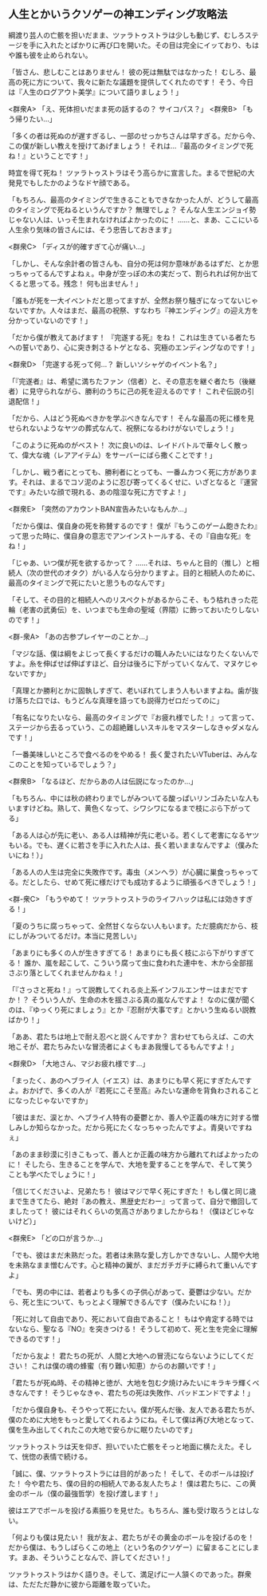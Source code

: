 ## 人生とかいうクソゲーの神エンディング攻略法

綱渡り芸人の亡骸を担いだまま、ツァラトゥストラは少しも動じず、むしろステージを手に入れたとばかりに再び口を開いた。その目は完全にイッており、もはや誰も彼を止められない。

「皆さん、悲しむことはありません！ 彼の死は無駄ではなかった！ むしろ、最高の死に方について、我々に新たな議題を提供してくれたのです！ そう、今日は『人生のログアウト美学』について語りましょう！」

<群衆A> 「え、死体担いだまま死の話するの？ サイコパス？」
<群衆B> 「もう帰りたい…」

「多くの者は死ぬのが遅すぎるし、一部のせっかちさんは早すぎる。だから今、この僕が新しい教えを授けてあげましょう！ それは…『最高のタイミングで死ね！』ということです！」

時宜を得て死ね！ ツァラトゥストラはそう高らかに宣言した。まるで世紀の大発見でもしたかのようなドヤ顔である。

「もちろん、最高のタイミングで生きることもできなかった人が、どうして最高のタイミングで死ねるというんですか？ 無理でしょ？ そんな人生エンジョイ勢じゃない人は、いっそ生まれなければよかったのに！ ……と、まあ、ここにいる人生余り気味の皆さんには、そう忠告しておきます」

<群衆C> 「ディスが的確すぎて心が痛い…」

「しかし、そんな余計者の皆さんも、自分の死は何か意味があるはずだ、とか思っちゃってるんですよねぇ。中身が空っぽの木の実だって、割られれば何か出てくると思ってる。残念！ 何も出ません！」

「誰もが死を一大イベントだと思ってますが、全然お祭り騒ぎになってないじゃないですか。人々はまだ、最高の祝祭、すなわち『神エンディング』の迎え方を分かっていないのです！」

「だから僕が教えてあげます！ 『完遂する死』をね！ これは生きている者たちへの誓いであり、心に突き刺さるトゲとなる、究極のエンディングなのです！」

<群衆D> 「完遂する死って何…？ 新しいソシャゲのイベント名？」

「『完遂者』は、希望に満ちたファン（信者）と、その意志を継ぐ者たち（後継者）に見守られながら、勝利のうちに己の死を迎えるのです！ これぞ伝説の引退配信！」

「だから、人はどう死ぬべきかを学ぶべきなんです！ そんな最高の死に様を見せられないようなヤツの葬式なんて、祝祭になるわけがないでしょう！」

「このように死ぬのがベスト！ 次に良いのは、レイドバトルで華々しく散って、偉大な魂（レアアイテム）をサーバーにばら撒くことです！」

「しかし、戦う者にとっても、勝利者にとっても、一番ムカつく死に方があります。それは、まるでコソ泥のように忍び寄ってくるくせに、いざとなると『運営です』みたいな顔で現れる、あの陰湿な死に方ですよ！」

<群衆E> 「突然のアカウントBAN宣告みたいなもんか…」

「だから僕は、僕自身の死を称賛するのです！ 僕が『もうこのゲーム飽きたわ』って思った時に、僕自身の意志でアンインストールする、その『自由な死』をね！」

「じゃあ、いつ僕が死を欲するかって？ ……それは、ちゃんと目的（推し）と相続人（次の世代のオタク）がいる人なら分かりますよ。目的と相続人のために、最高のタイミングで死にたいと思うものなんです」

「そして、その目的と相続人へのリスペクトがあるからこそ、もう枯れきった花輪（老害の武勇伝）を、いつまでも生命の聖域（界隈）に飾っておいたりしないのです！」

<群-衆A> 「あの古参プレイヤーのことか…」

「マジな話、僕は綱をよじって長くするだけの職人みたいにはなりたくないんですよ。糸を伸ばせば伸ばすほど、自分は後ろに下がっていくなんて、マヌケじゃないですか」

「真理とか勝利とかに固執しすぎて、老いぼれてしまう人もいますよね。歯が抜け落ちた口では、もうどんな真理を語っても説得力ゼロだってのに」

「有名になりたいなら、最高のタイミングで『お疲れ様でした！』って言って、ステージから去るっていう、この超絶難しいスキルをマスターしなきゃダメなんです！」

「一番美味しいところで食べるのをやめる！ 長く愛されたいVTuberは、みんなこのことを知っているでしょう？」

<群衆B> 「なるほど、だからあの人は伝説になったのか…」

「もちろん、中には秋の終わりまでしがみついてる酸っぱいリンゴみたいな人もいますけどね。熟して、黄色くなって、シワシワになるまで枝にぶら下がってる」

「ある人は心が先に老い、ある人は精神が先に老いる。若くして老害になるヤツもいる。でも、遅くに若さを手に入れた人は、長く若いままなんですよ（僕みたいにね！）」

「ある人の人生は完全に失敗作です。毒虫（メンヘラ）が心臓に巣食っちゃってる。だとしたら、せめて死に様だけでも成功するように頑張るべきでしょう！」

<群-衆C> 「もうやめて！ ツァラトゥストラのライフハックは私には効きすぎる！」

「夏のうちに腐っちゃって、全然甘くならない人もいます。ただ臆病だから、枝にしがみついてるだけ。本当に見苦しい」

「あまりにも多くの人が生きすぎてる！ あまりにも長く枝にぶら下がりすぎてる！ 誰か、嵐を起こして、こういう腐って虫に食われた連中を、木から全部揺さぶり落としてくれませんかねぇ！」

「『さっさと死ね！』って説教してくれる炎上系インフルエンサーはまだですか！？ そういう人が、生命の木を揺さぶる真の嵐なんですよ！ なのに僕が聞くのは、『ゆっくり死にましょう』とか『忍耐が大事です』とかいう生ぬるい説教ばかり！」

「ああ、君たちは地上で耐え忍べと説くんですか？ 言わせてもらえば、この大地こそが、君たちみたいな冒涜者によくもまあ我慢してるもんですよ！」

<群衆D> 「大地さん、マジお疲れ様です…」

「まったく、あのヘブライ人（イエス）は、あまりにも早く死にすぎたんですよ。おかげで、多くの人が『若死にこそ至高』みたいな運命を背負わされることになったじゃないですか」

「彼はまだ、涙とか、ヘブライ人特有の憂鬱とか、善人や正義の味方に対する憎しみしか知らなかった。だから死にたくなっちゃったんですよ。青臭いですねぇ」

「あのまま砂漠に引きこもって、善人とか正義の味方から離れてればよかったのに！ そしたら、生きることを学んで、大地を愛することを学んで、そして笑うことも学べたでしょうに！」

「信じてくださいよ、兄弟たち！ 彼はマジで早く死にすぎた！ もし僕と同じ歳まで生きてたら、絶対『あの教え、黒歴史だわー』って言って、自分で撤回してましたって！ 彼にはそれくらいの気高さがありましたからね！（僕ほどじゃないけど）」

<群衆E> 「どの口が言うか…」

「でも、彼はまだ未熟だった。若者は未熟な愛し方しかできないし、人間や大地を未熟なまま憎むんです。心と精神の翼が、まだガチガチに縛られて重いんですよ」

「でも、男の中には、若者よりも多くの子供心があって、憂鬱は少ない。だから、死と生について、もっとよく理解できるんです（僕みたいにね！）」

「死に対して自由であり、死において自由であること！ もはや肯定する時ではないなら、聖なる『NO』を突きつける！ そうして初めて、死と生を完全に理解できるのです！」

「だから友よ！ 君たちの死が、人間と大地への冒涜にならないようにしてください！ これは僕の魂の蜂蜜（有り難い知恵）からのお願いです！」

「君たちが死ぬ時、その精神と徳が、大地を包む夕焼けみたいにキラキラ輝くべきなんです！ そうじゃなきゃ、君たちの死は失敗作、バッドエンドですよ！」

「だから僕自身も、そうやって死にたい。僕が死んだ後、友人である君たちが、僕のために大地をもっと愛してくれるようにね。そして僕は再び大地となって、僕を生み出してくれたこの大地で安らかに眠りたいのです」

ツァラトゥストラは天を仰ぎ、担いでいた亡骸をそっと地面に横たえた。そして、恍惚の表情で続ける。

「誠に、僕、ツァラトゥストラには目的があった！ そして、そのボールは投げた！ 今や君たち、僕の目的の相続人である友人たちよ！ 僕は君たちに、この黄金のボール（僕の最強哲学）を投げ渡します！」

彼はエアでボールを投げる素振りを見せた。もちろん、誰も受け取ろうとはしない。

「何よりも僕は見たい！ 我が友よ、君たちがその黄金のボールを投げるのを！ だから僕は、もうしばらくこの地上（という名のクソゲー）に留まることにします。まあ、そういうことなんで、許してください！」

ツァラトゥストラはかく語りき。そして、満足げに一人頷くのであった。群衆は、ただただ静かに彼から距離を取っていた。

